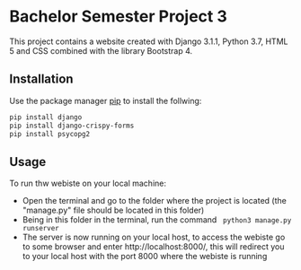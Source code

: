 # Bachelor Semester Project 3

This project contains a website created with Django 3.1.1, Python 3.7, HTML 5 and CSS combined with the library Bootstrap 4.

## Installation

Use the package manager [pip](https://pip.pypa.io/en/stable/) to install the follwing:

```bash
pip install django
pip install django-crispy-forms
pip install psycopg2
```

## Usage

To run thw webiste on your local machine:
- Open the terminal and go to the folder where the project is located (the "manage.py" file should be located in this folder)
- Being in this folder in the terminal, run the command ``` python3 manage.py runserver```
- The server is now running on your local host, to access the webiste go to some browser and enter http://localhost:8000/, this will redirect you to your local host with the port 8000 where the webiste is running
